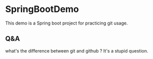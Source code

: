 # SpringBootDemo
This demo is a Spring boot project for practicing git usage.

## Q&A
what's the difference between git and github ?
It's a stupid question.